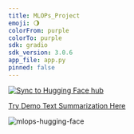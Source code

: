 ```yaml
---
title: MLOPs_Project
emoji: 🌖
colorFrom: purple
colorTo: purple
sdk: gradio
sdk_version: 3.0.6
app_file: app.py
pinned: false
--- 
```


[![Sync to Hugging Face hub](https://github.com/FaizanArif15/Hugging-Face-MLOPS/actions/workflows/main.yml/badge.svg)](https://github.com/FaizanArif15/Hugging-Face-MLOPS/actions/workflows/main.yml)



[Try Demo Text Summarization Here](https://huggingface.co/spaces/FaizanArif/MLOPs_Project)


![mlops-hugging-face](https://user-images.githubusercontent.com/58792/170845235-7f00d61c-ea36-4d28-82d0-3a9b8c0f1769.png)
